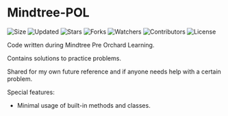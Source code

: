 # Mindtree-POL

![Size](https://img.shields.io/github/repo-size/2kabhishek/Mindtree-POL?style=plastic&color=0f0&label=Size)
![Updated](https://img.shields.io/github/last-commit/2kabhishek/Mindtree-POL?style=plastic&color=f00&label=Updated)
![Stars](https://img.shields.io/github/stars/2kabhishek/Mindtree-POL?style=plastic&color=ffc801&label=Stars)
![Forks](https://img.shields.io/github/forks/2kabhishek/Mindtree-POL?style=plastic&color=003cff&label=Forks)
![Watchers](https://img.shields.io/github/watchers/2kabhishek/Mindtree-POL?style=plastic&color=ff5500&label=Watchers)
![Contributors](https://img.shields.io/github/contributors/2kabhishek/Mindtree-POL?style=plastic&color=f0f&label=Contributors)
![License](https://img.shields.io/github/license/2kabhishek/Mindtree-POL?style=plastic&color=555&label=License)

Code written during Mindtree Pre Orchard Learning.

Contains solutions to practice problems.

Shared for my own future reference and if anyone needs help with a certain problem.

Special features:

- Minimal usage of built-in methods and classes.
